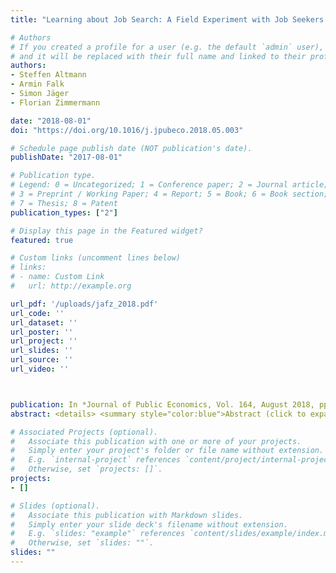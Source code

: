 ```yaml
---
title: "Learning about Job Search: A Field Experiment with Job Seekers in Germany"

# Authors
# If you created a profile for a user (e.g. the default `admin` user), write the username (folder name) here 
# and it will be replaced with their full name and linked to their profile.
authors:
- Steffen Altmann
- Armin Falk
- Simon Jäger
- Florian Zimmermann

date: "2018-08-01"
doi: "https://doi.org/10.1016/j.jpubeco.2018.05.003"

# Schedule page publish date (NOT publication's date).
publishDate: "2017-08-01"

# Publication type.
# Legend: 0 = Uncategorized; 1 = Conference paper; 2 = Journal article;
# 3 = Preprint / Working Paper; 4 = Report; 5 = Book; 6 = Book section;
# 7 = Thesis; 8 = Patent
publication_types: ["2"]

# Display this page in the Featured widget?
featured: true

# Custom links (uncomment lines below)
# links:
# - name: Custom Link
#   url: http://example.org

url_pdf: '/uploads/jafz_2018.pdf'
url_code: ''
url_dataset: ''
url_poster: ''
url_project: ''
url_slides: ''
url_source: ''
url_video: ''



publication: In *Journal of Public Economics, Vol. 164, August 2018, pp. 33-49.*
abstract: <details> <summary style="color:blue">Abstract (click to expand)</summary> We conduct a large-scale field experiment in the German labor market to investigate how information provision affects job seekers’ employment prospects and labor market outcomes. Individuals assigned to the treatment group of our experiment received a brochure that informed them about job search strategies and the consequences of unemployment, and motivated them to actively look for new employment. We study the causal impact of the brochure by comparing labor market outcomes of treated and untreated job seekers in administrative data containing comprehensive information on individuals’ employment status and earnings. The effects of our treatment tend to be positive, but concentrated among job seekers who are at risk of being unemployed for an extended period of time. Specifically, treatment effects in our overall sample are moderately positive on average but mostly insignificant. At the same time, we do observe pronounced and statistically significant effects for individuals who exhibit an increased risk of long-term unemployment. For this group, the brochure increases employment and earnings in the year after the intervention by roughly 4%. Given the low cost of the intervention, our findings indicate that targeted information provision can be a highly effective policy tool in the labor market.</details> <em> <font size="3.5"> <strong>Journal of Public Economics</strong>, Vol. 164, August 2018, pp. 33-49. </font> </em>

# Associated Projects (optional).
#   Associate this publication with one or more of your projects.
#   Simply enter your project's folder or file name without extension.
#   E.g. `internal-project` references `content/project/internal-project/index.md`.
#   Otherwise, set `projects: []`.
projects:
- []

# Slides (optional).
#   Associate this publication with Markdown slides.
#   Simply enter your slide deck's filename without extension.
#   E.g. `slides: "example"` references `content/slides/example/index.md`.
#   Otherwise, set `slides: ""`.
slides: ""
---
```

